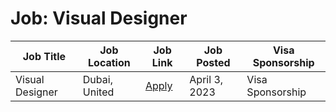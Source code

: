 # Job: Visual Designer

| Job Title | Job Location | Job Link | Job Posted | Visa Sponsorship |
| --- | --- | --- | --- | --- |
| Visual Designer | Dubai, United | [Apply](https://boards.eu.greenhouse.io/huspy/jobs/4146213101) | April 3, 2023 | Visa Sponsorship |
